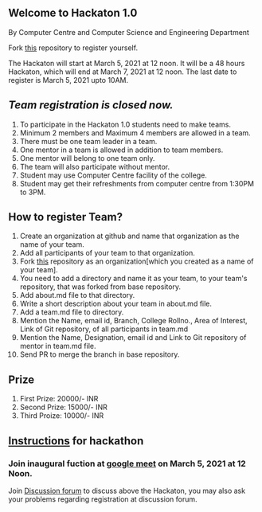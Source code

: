 ## Welcome to Hackaton 1.0

By Computer Centre and Computer Science and Engineering Department 

Fork [this](https://github.com/Computer-Science-and-Engineering-GNDEC/Hackathon-1.0) repository to register yourself.  

The Hackaton will start at March 5, 2021 at 12 noon. It will be a 48 hours Hackaton, which will end at March 7, 2021 at 12 noon. The last date to register is March 5, 2021 upto 10AM.

## *Team registration is closed now.*

1. To participate in the Hackaton 1.0 students need to make teams.
1. Minimum 2 members and Maximum 4 members are allowed in a team.
1. There must be one team leader in a team. 
1. One mentor in a team is allowed in addition to team members.
1. One mentor will belong to one team only. 
1. The team will also participate without mentor.
1. Student may use Computer Centre facility of the college.
1. Student may get their refreshments from computer centre from 1:30PM to 3PM.


## How to register Team?

1. Create an organization at github and name that organization as the name of your team.
1. Add all participants of your team to that organization. 
1. Fork [this](https://github.com/Computer-Science-and-Engineering-GNDEC/Hackathon-1.0) repository as an organization[which you created as a name of your team].
1. You need to add a directory and name it as your team, to your team's repository, that was forked from base repository.
1. Add about.md file to that directory.
1. Write a short description about your team in about.md file.
1. Add a team.md file to directory.
1. Mention the Name, email id, Branch, College Rollno., Area of Interest, Link of Git repository, of all participants in team.md
1. Mention the Name, Designation, email id and Link to Git repository of mentor in team.md file.
1. Send PR to merge the branch in base repository.

## Prize

1. First Prize: 20000/- INR
2. Second Prize: 15000/- INR
3. Third Proize: 10000/- INR

## [Instructions](https://computer-science-and-engineering-gndec.github.io/Hackathon-1.0/Instructions.html) for hackathon 

### Join inaugural fuction at [google meet](https://meet.google.com/jou-swso-aak) on March 5, 2021 at 12 Noon.

Join [Discussion forum](https://github.com/Computer-Science-and-Engineering-GNDEC/Hackathon-1.0/discussions/3) to discuss above the Hackaton, you may also ask your problems regarding registration at discussion forum.


